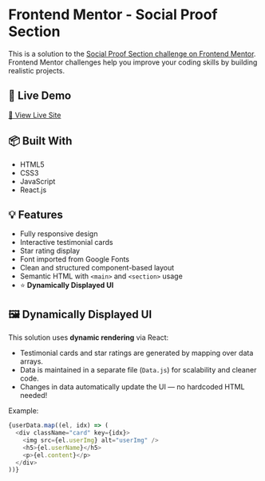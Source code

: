 # Frontend Mentor - Social Proof Section

This is a solution to the [Social Proof Section challenge on Frontend Mentor](https://www.frontendmentor.io/challenges/social-proof-section-6e0qTv_bA). Frontend Mentor challenges help you improve your coding skills by building realistic projects.

## 🚀 Live Demo

[🔗 View Live Site](https://your-live-demo-link.com)

## 📦 Built With

- HTML5
- CSS3
- JavaScript
- React.js
## 💡 Features

- Fully responsive design
- Interactive testimonial cards
- Star rating display
- Font imported from Google Fonts
- Clean and structured component-based layout
- Semantic HTML with `<main>` and `<section>` usage
- ⭐ **Dynamically Displayed UI**

## 🖼️ Dynamically Displayed UI

This solution uses **dynamic rendering** via React:

- Testimonial cards and star ratings are generated by mapping over data arrays.
- Data is maintained in a separate file (`Data.js`) for scalability and cleaner code.
- Changes in data automatically update the UI — no hardcoded HTML needed!

Example:

```js
{userData.map((el, idx) => (
  <div className="card" key={idx}>
    <img src={el.userImg} alt="userImg" />
    <h5>{el.userName}</h5>
    <p>{el.content}</p>
  </div>
))}
